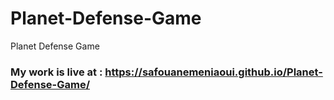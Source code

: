 # Planet-Defense-Game
Planet Defense Game
### My work is live at : https://safouanemeniaoui.github.io/Planet-Defense-Game/
